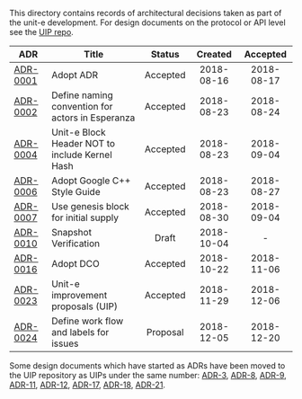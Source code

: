 This directory contains records of architectural decisions taken as part of the
unit-e development. For design documents on the protocol or API level see the
[UIP repo](https://github.com/dtr-org/uips).

| ADR | Title | Status | Created | Accepted |
|---|---|:---:|:---:|:---:|
|[ADR-0001](https://github.com/dtr-org/unit-e-docs/blob/master/adrs/ADR-0001.md)|Adopt ADR|Accepted|2018-08-16|2018-08-17|
|[ADR-0002](https://github.com/dtr-org/unit-e-docs/blob/master/adrs/ADR-0002.md)|Define naming convention for actors in Esperanza|Accepted|2018-08-23|2018-08-24|
|[ADR-0004](https://github.com/dtr-org/unit-e-docs/blob/master/adrs/ADR-0004.md)|Unit-e Block Header NOT to include Kernel Hash|Accepted|2018-08-23|2018-09-04|
|[ADR-0006](https://github.com/dtr-org/unit-e-docs/blob/master/adrs/ADR-0006.md)|Adopt Google C++ Style Guide|Accepted|2018-08-23|2018-08-27|
|[ADR-0007](https://github.com/dtr-org/unit-e-docs/blob/master/adrs/ADR-0007.md)|Use genesis block for initial supply|Accepted|2018-08-30|2018-09-04|
|[ADR-0010](https://github.com/dtr-org/unit-e-docs/blob/master/adrs/ADR-0010.md)|Snapshot Verification|Draft|2018-10-04|-|
|[ADR-0016](https://github.com/dtr-org/unit-e-docs/blob/master/adrs/ADR-0016.md)|Adopt DCO|Accepted|2018-10-22|2018-11-06|
|[ADR-0023](https://github.com/dtr-org/unit-e-docs/blob/master/adrs/ADR-0023.md)|Unit-e improvement proposals (UIP)|Accepted|2018-11-29|2018-12-06|
|[ADR-0024](https://github.com/dtr-org/unit-e-docs/blob/master/adrs/ADR-0024.md)|Define work flow and labels for issues|Proposal|2018-12-05|2018-12-20|

Some design documents which have started as ADRs have been moved to the UIP
repository as UIPs under the same number:
[ADR-3](https://github.com/dtr-org/uips/blob/master/UIP-0003.md),
[ADR-8](https://github.com/dtr-org/uips/blob/master/UIP-0008.md),
[ADR-9](https://github.com/dtr-org/uips/blob/master/UIP-0009.md),
[ADR-11](https://github.com/dtr-org/uips/blob/master/UIP-0011.md),
[ADR-12](https://github.com/dtr-org/uips/blob/master/UIP-0012.md),
[ADR-17](https://github.com/dtr-org/uips/blob/master/UIP-0017.md),
[ADR-18](https://github.com/dtr-org/uips/blob/master/UIP-0018.md),
[ADR-21](https://github.com/dtr-org/uips/blob/master/UIP-0021.md).
